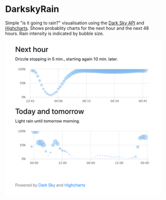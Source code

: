 # DarkskyRain
Simple "is it going to rain?" visualisation using the [Dark Sky API](https://darksky.net/dev) and [Highcharts](https://www.highcharts.com/). Shows probablity charts for the next hour and the next 48 hours. Rain intensity is indicated by bubble size.

![Screenshot](screenshot.png)